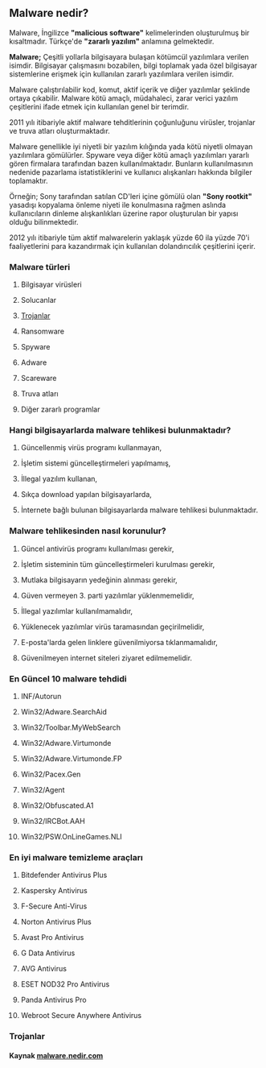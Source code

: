 ## Malware nedir?

Malware, İngilizce **"malicious software"** kelimelerinden oluşturulmuş bir kısaltmadır. Türkçe'de **"zararlı yazılım"** anlamına gelmektedir.

**Malware;** Çeşitli yollarla bilgisayara bulaşan kötümcül yazılımlara verilen isimdir. Bilgisayar çalışmasını bozabilen, bilgi toplamak yada özel bilgisayar sistemlerine erişmek için kullanılan zararlı yazılımlara verilen isimdir.

Malware çalıştırılabilir kod, komut, aktif içerik ve diğer yazılımlar şeklinde ortaya çıkabilir. Malware kötü amaçlı, müdahaleci, zarar verici yazılım çeşitlerini ifade etmek için kullanılan genel bir terimdir.

2011 yılı itibariyle aktif malware tehditlerinin çoğunluğunu virüsler, trojanlar ve truva atları oluşturmaktadır.

Malware genellikle iyi niyetli bir yazılım kılığında yada kötü niyetli olmayan yazılımlara gömülürler. Spyware veya diğer kötü amaçlı yazılımları yararlı gören firmalara tarafından bazen kullanılmaktadır. Bunların kullanılmasının nedenide pazarlama istatistiklerini ve kullanıcı alışkanları hakkında bilgiler toplamaktır.

Örneğin; Sony tarafından satılan CD'leri içine gömülü olan **"Sony rootkit"** yasadışı kopyalama önleme niyeti ile konulmasına rağmen aslında kullanıcıların dinleme alışkanlıkları üzerine rapor oluşturulan bir yapısı olduğu bilinmektedir.

2012 yılı itibariyle tüm aktif malwarelerin yaklaşık yüzde 60 ila yüzde 70'i faaliyetlerini para kazandırmak için kullanılan dolandırıcılık çeşitlerini içerir.

### Malware türleri

1. Bilgisayar virüsleri

2. Solucanlar

3. [Trojanlar](#trojanlar)

3. Ransomware

4. Spyware

5. Adware

6. Scareware

7. Truva atları

8. Diğer zararlı programlar

### Hangi bilgisayarlarda malware tehlikesi bulunmaktadır?

1. Güncellenmiş virüs programı kullanmayan,

2. İşletim sistemi güncelleştirmeleri yapılmamış,

3. İllegal yazılım kullanan,

4. Sıkça download yapılan bilgisayarlarda,

5. İnternete bağlı bulunan bilgisayarlarda malware tehlikesi bulunmaktadır.


### Malware tehlikesinden nasıl korunulur?

1. Güncel antivirüs programı kullanılması gerekir,

2. İşletim sisteminin tüm güncelleştirmeleri kurulması gerekir,

3. Mutlaka bilgisayarın yedeğinin alınması gerekir,

4. Güven vermeyen 3. parti yazılımlar yüklenmemelidir,

5. İllegal yazılımlar kullanılmamalıdır,

6. Yüklenecek yazılımlar virüs taramasından geçirilmelidir,

7. E-posta'larda gelen linklere güvenilmiyorsa tıklanmamalıdır,

8. Güvenilmeyen internet siteleri ziyaret edilmemelidir.


### En Güncel 10 malware tehdidi

1. INF/Autorun

2. Win32/Adware.SearchAid

3. Win32/Toolbar.MyWebSearch

4. Win32/Adware.Virtumonde

5. Win32/Adware.Virtumonde.FP

6. Win32/Pacex.Gen

7. Win32/Agent

8. Win32/Obfuscated.A1

9. Win32/IRCBot.AAH

10. Win32/PSW.OnLineGames.NLI


### En iyi malware temizleme araçları

1. Bitdefender Antivirus Plus

2. Kaspersky Antivirus

3. F-Secure Anti-Virus

4. Norton Antivirus Plus

5. Avast Pro Antivirus

6. G Data Antivirus

7. AVG Antivirus

8. ESET NOD32 Pro Antivirus

9. Panda Antivirus Pro

10. Webroot Secure Anywhere Antivirus


### Trojanlar




#### Kaynak [malware.nedir.com](http://malware.nedir.com/)